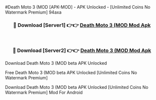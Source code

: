 #Death Moto 3 (MOD [APK-MOD] - APK Unlocked - [Unlimited Coins No Watermark Premium] 94axa



<div align="center">

<h3>🔴 Download [Server1] 👉👉 <a href="https://momento.my/?title=Death_Moto_3_(MOD">Death Moto 3 (MOD Mod Apk</a></h3><br>

<h3>🔴 Download [Server2] 👉👉 <a href="https://momento.my/?title=Death_Moto_3_(MOD">Death Moto 3 (MOD Mod Apk</a></h3>
</div>



Download Death Moto 3 (MOD beta APK Unlocked

Free Death Moto 3 (MOD beta APK Unlocked [Unlimited Coins No Watermark Premium]

Download Death Moto 3 (MOD beta APK Unlocked [Unlimited Coins No Watermark Premium] Mod For Android
